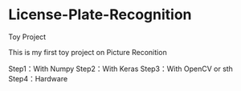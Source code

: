 # License-Plate-Recognition
Toy Project

This is my first toy project on Picture Reconition

Step1：With Numpy
Step2：With Keras
Step3：With OpenCV or sth
Step4：Hardware
